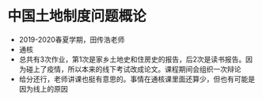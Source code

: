 # 中国土地制度问题概论

* 2019-2020春夏学期，田传浩老师
* 通核
* 总共有3次作业，第1次是家乡土地史和住房史的报告，后2次是读书报告。因为碰上了疫情，所以本来的线下考试改成论文。课程期间会组织一次辩论
* 给分还行，老师讲课也挺有意思的。事情在通核课里面还算少，但也有可能是因为线上的原因
